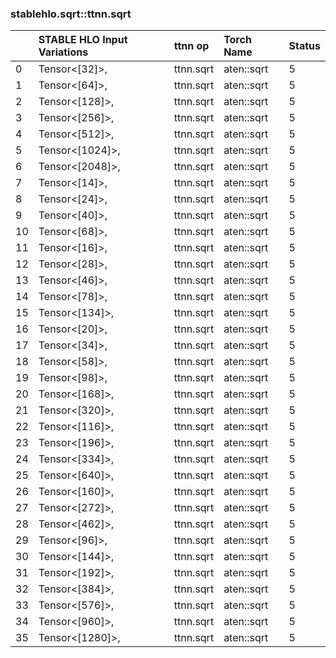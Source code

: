 
### stablehlo.sqrt::ttnn.sqrt


||STABLE HLO Input Variations|ttnn op|Torch Name|Status|
| :--- | :--- | :--- | :--- | :--- |
|0|Tensor<[32]>,<br>|ttnn.sqrt|aten::sqrt|5|
|1|Tensor<[64]>,<br>|ttnn.sqrt|aten::sqrt|5|
|2|Tensor<[128]>,<br>|ttnn.sqrt|aten::sqrt|5|
|3|Tensor<[256]>,<br>|ttnn.sqrt|aten::sqrt|5|
|4|Tensor<[512]>,<br>|ttnn.sqrt|aten::sqrt|5|
|5|Tensor<[1024]>,<br>|ttnn.sqrt|aten::sqrt|5|
|6|Tensor<[2048]>,<br>|ttnn.sqrt|aten::sqrt|5|
|7|Tensor<[14]>,<br>|ttnn.sqrt|aten::sqrt|5|
|8|Tensor<[24]>,<br>|ttnn.sqrt|aten::sqrt|5|
|9|Tensor<[40]>,<br>|ttnn.sqrt|aten::sqrt|5|
|10|Tensor<[68]>,<br>|ttnn.sqrt|aten::sqrt|5|
|11|Tensor<[16]>,<br>|ttnn.sqrt|aten::sqrt|5|
|12|Tensor<[28]>,<br>|ttnn.sqrt|aten::sqrt|5|
|13|Tensor<[46]>,<br>|ttnn.sqrt|aten::sqrt|5|
|14|Tensor<[78]>,<br>|ttnn.sqrt|aten::sqrt|5|
|15|Tensor<[134]>,<br>|ttnn.sqrt|aten::sqrt|5|
|16|Tensor<[20]>,<br>|ttnn.sqrt|aten::sqrt|5|
|17|Tensor<[34]>,<br>|ttnn.sqrt|aten::sqrt|5|
|18|Tensor<[58]>,<br>|ttnn.sqrt|aten::sqrt|5|
|19|Tensor<[98]>,<br>|ttnn.sqrt|aten::sqrt|5|
|20|Tensor<[168]>,<br>|ttnn.sqrt|aten::sqrt|5|
|21|Tensor<[320]>,<br>|ttnn.sqrt|aten::sqrt|5|
|22|Tensor<[116]>,<br>|ttnn.sqrt|aten::sqrt|5|
|23|Tensor<[196]>,<br>|ttnn.sqrt|aten::sqrt|5|
|24|Tensor<[334]>,<br>|ttnn.sqrt|aten::sqrt|5|
|25|Tensor<[640]>,<br>|ttnn.sqrt|aten::sqrt|5|
|26|Tensor<[160]>,<br>|ttnn.sqrt|aten::sqrt|5|
|27|Tensor<[272]>,<br>|ttnn.sqrt|aten::sqrt|5|
|28|Tensor<[462]>,<br>|ttnn.sqrt|aten::sqrt|5|
|29|Tensor<[96]>,<br>|ttnn.sqrt|aten::sqrt|5|
|30|Tensor<[144]>,<br>|ttnn.sqrt|aten::sqrt|5|
|31|Tensor<[192]>,<br>|ttnn.sqrt|aten::sqrt|5|
|32|Tensor<[384]>,<br>|ttnn.sqrt|aten::sqrt|5|
|33|Tensor<[576]>,<br>|ttnn.sqrt|aten::sqrt|5|
|34|Tensor<[960]>,<br>|ttnn.sqrt|aten::sqrt|5|
|35|Tensor<[1280]>,<br>|ttnn.sqrt|aten::sqrt|5|
